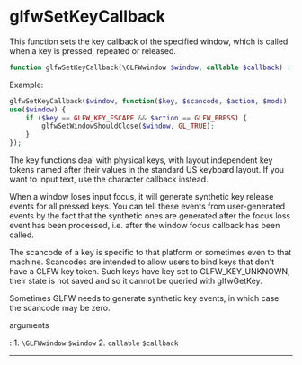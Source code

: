# glfwSetKeyCallback
This function sets the key callback of the specified window, which is called
when a key is pressed, repeated or released.

```php
function glfwSetKeyCallback(\GLFWwindow $window, callable $callback) : void
```

Example:
```php
glfwSetKeyCallback($window, function($key, $scancode, $action, $mods)
use($window) {
	if ($key == GLFW_KEY_ESCAPE && $action == GLFW_PRESS) {
		glfwSetWindowShouldClose($window, GL_TRUE);
	}
});
```

The key functions deal with physical keys, with layout independent key tokens
named after their values in the standard US keyboard layout. If you want to
input text, use the character callback instead.

When a window loses input focus, it will generate synthetic key release
events for all pressed keys. You can tell these events from user-generated
events by the fact that the synthetic ones are generated after the focus loss
event has been processed, i.e. after the window focus callback has been
called.

The scancode of a key is specific to that platform or sometimes even to that
machine. Scancodes are intended to allow users to bind keys that don't have a
GLFW key token. Such keys have key set to GLFW_KEY_UNKNOWN, their state is
not saved and so it cannot be queried with glfwGetKey.

Sometimes GLFW needs to generate synthetic key events, in which case the
scancode may be zero.

arguments

:    1. `\GLFWwindow` `$window` 
    2. `callable` `$callback` 



---
     